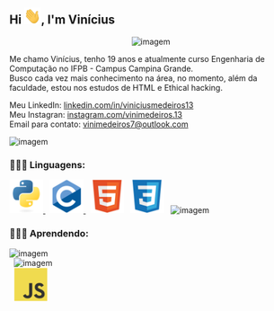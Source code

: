 ## Hi <img src="https://raw.githubusercontent.com/ABSphreak/ABSphreak/master/gifs/Hi.gif" width="30px">, I'm Vinícius

<p align="center">
<img  src="https://i.imgur.com/DRRTdfs.gif" alt="imagem"> <br>
  
Me chamo Vinícius, tenho 19 anos e atualmente curso Engenharia de Computação no IFPB - Campus Campina Grande.<br/>
Busco cada vez mais conhecimento na área, no momento, além da faculdade, estou nos estudos de HTML e Ethical hacking.<br/>

Meu LinkedIn: [linkedin.com/in/viniciusmedeiros13](https://www.linkedin.com/in/vinimedeiros13)<br/>
Meu Instagran: [instagram.com/vinimedeiros.13](https://www.instagram.com/vinimedeiros.13/?hl=pt-br)<br/>
Email para contato: vinimedeiros7@outlook.com<br/>

<img  src="https://i.imgur.com/RXMBN0R.gif" alt="imagem" width=500>

### 👨🏻‍💻 Linguagens:

<a href="https://kenzie.com.br/blog/o-que-e-python/"> <img src="https://raw.githubusercontent.com/devicons/devicon/master/icons/python/python-original.svg" alt="imagem" width="60"> </a> &nbsp;
<a href="https://blog.betrybe.com/linguagem-de-programacao/linguagem-c/"> <img src="https://raw.githubusercontent.com/devicons/devicon/master/icons/c/c-original.svg" alt="imagem" width="60"> </a> &nbsp;
<img src="https://raw.githubusercontent.com/devicons/devicon/master/icons/html5/html5-original.svg" alt="imagem" width="60"> &nbsp;
<img src="https://raw.githubusercontent.com/devicons/devicon/master/icons/css3/css3-original.svg" alt="imagem" width="60"> &nbsp;
<img src="https://camo.githubusercontent.com/3a8ad86d67fb40ee7b67bcd00709116fa1eb808d6eec46c498016b2179d5c757/68747470733a2f2f342e62702e626c6f6773706f742e636f6d2f2d4244335a47694779394d732f57754a64594d62536833492f41414141414141435072632f6a6550436b2d4241585f67335f4245443931705f7a46677144424a346c525f4a51434c63424741732f73313630302f6a7570797465722e706e67" alt="imagem" width="60"> &nbsp;


### 🕵🏻‍♂️ Aprendendo:

<img src="https://upload.wikimedia.org/wikipedia/commons/thumb/3/3f/Git_icon.svg/1024px-Git_icon.svg.png" alt="imagem" width="60"> <br/> &nbsp;
<img src="https://image.flaticon.com/icons/png/512/226/226777.png" alt="imagem" width="60"> <br/> &nbsp;
<img src="https://raw.githubusercontent.com/devicons/devicon/master/icons/javascript/javascript-original.svg" alt="imagem" width="60"> <br/> &nbsp;


</p>
